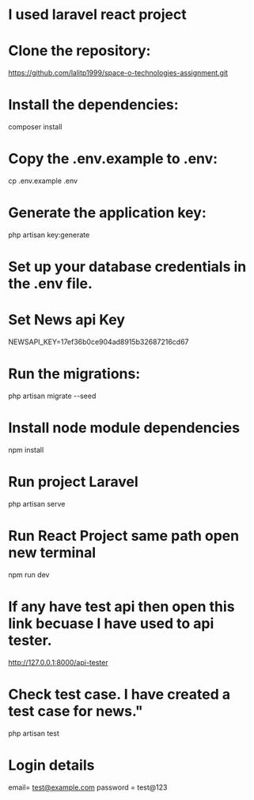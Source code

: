 # I used laravel react project 
# Clone the repository:
https://github.com/lalitp1999/space-o-technologies-assignment.git

# Install the dependencies:
composer install

# Copy the .env.example to .env:
cp .env.example .env

# Generate the application key:
php artisan key:generate

# Set up your database credentials in the .env file.

# Set News api Key
NEWSAPI_KEY=17ef36b0ce904ad8915b32687216cd67

# Run the migrations:
php artisan migrate --seed

# Install node module dependencies
npm install

# Run project Laravel 
php artisan serve

# Run React Project same path open new terminal
npm run dev

# If any have test api then open this link becuase I have used to api tester.
http://127.0.0.1:8000/api-tester

# Check test case. I have created a test case for news."
php artisan test

# Login details 
email= test@example.com
password = test@123